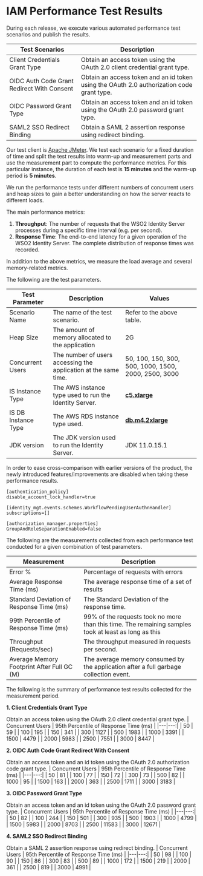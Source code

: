 # IAM Performance Test Results

During each release, we execute various automated performance test scenarios and publish the results.

| Test Scenarios | Description |
| --- | --- |
| Client Credentials Grant Type | Obtain an access token using the OAuth 2.0 client credential grant type. |
| OIDC Auth Code Grant Redirect With Consent | Obtain an access token and an id token using the OAuth 2.0 authorization code grant type. |
| OIDC Password Grant Type | Obtain an access token and an id token using the OAuth 2.0 password grant type. |
| SAML2 SSO Redirect Binding | Obtain a SAML 2 assertion response using redirect binding. |

Our test client is [Apache JMeter](https://jmeter.apache.org/index.html). We test each scenario for a fixed duration of
time and split the test results into warm-up and measurement parts and use the measurement part to compute the
performance metrics. For this particular instance, the duration of each test is **15 minutes** and the warm-up period is **5 minutes**.

We run the performance tests under different numbers of concurrent users and heap sizes to gain a better understanding on how the server reacts to different loads.

The main performance metrics:

1. **Throughput**: The number of requests that the WSO2 Identity Server processes during a specific time interval (e.g. per second).
2. **Response Time**: The end-to-end latency for a given operation of the WSO2 Identity Server. The complete distribution of response times was recorded.

In addition to the above metrics, we measure the load average and several memory-related metrics.

The following are the test parameters.

| Test Parameter | Description | Values |
| --- | --- | --- |
| Scenario Name | The name of the test scenario. | Refer to the above table. |
| Heap Size | The amount of memory allocated to the application | 2G |
| Concurrent Users | The number of users accessing the application at the same time. | 50, 100, 150, 300, 500, 1000, 1500, 2000, 2500, 3000 |
| IS Instance Type | The AWS instance type used to run the Identity Server. | [**c5.xlarge**](https://aws.amazon.com/ec2/instance-types/) |
| IS DB Instance Type | The AWS RDS instance type used. | [**db.m4.2xlarge**](https://aws.amazon.com/rds/instance-types/) |
| JDK version | The JDK version used to run the Identity Server. | JDK 11.0.15.1  |

In order to ease cross-comparison with earlier versions of the product, the newly introduced features/improvements are disabled when taking these performance results.

```
[authentication_policy]
disable_account_lock_handler=true

[identity_mgt.events.schemes.WorkflowPendingUserAuthnHandler]
subscriptions=[]

[authorization_manager.properties]
GroupAndRoleSeparationEnabled=false
```

The following are the measurements collected from each performance test conducted for a given combination of
test parameters.

| Measurement | Description |
| --- | --- |
| Error % | Percentage of requests with errors |
| Average Response Time (ms) | The average response time of a set of results |
| Standard Deviation of Response Time (ms) | The Standard Deviation of the response time. |
| 99th Percentile of Response Time (ms) | 99% of the requests took no more than this time. The remaining samples took at least as long as this |
| Throughput (Requests/sec) | The throughput measured in requests per second. |
| Average Memory Footprint After Full GC (M) | The average memory consumed by the application after a full garbage collection event. |

The following is the summary of performance test results collected for the measurement period.



**1. Client Credentials Grant Type**

Obtain an access token using the OAuth 2.0 client credential grant type.
|  Concurrent Users | 95th Percentile of Response Time (ms) |
|---|---:|
| 50 | 59 |
| 100 | 195 |
| 150 | 341 |
| 300 | 1127 |
| 500 | 1983 |
| 1000 | 3391 |
| 1500 | 4479 |
| 2000 | 5983 |
| 2500 | 7551 |
| 3000 | 8447 |

**2. OIDC Auth Code Grant Redirect With Consent**

Obtain an access token and an id token using the OAuth 2.0 authorization code grant type.
|  Concurrent Users | 95th Percentile of Response Time (ms) |
|---|---:|
| 50 | 81 |
| 100 | 77 |
| 150 | 72 |
| 300 | 73 |
| 500 | 82 |
| 1000 | 95 |
| 1500 | 163 |
| 2000 | 363 |
| 2500 | 1711 |
| 3000 | 3183 |

**3. OIDC Password Grant Type**

Obtain an access token and an id token using the OAuth 2.0 password grant type.
|  Concurrent Users | 95th Percentile of Response Time (ms) |
|---|---:|
| 50 | 82 |
| 100 | 244 |
| 150 | 501 |
| 300 | 935 |
| 500 | 1903 |
| 1000 | 4799 |
| 1500 | 5983 |
| 2000 | 8703 |
| 2500 | 11583 |
| 3000 | 12671 |

**4. SAML2 SSO Redirect Binding**

Obtain a SAML 2 assertion response using redirect binding.
|  Concurrent Users | 95th Percentile of Response Time (ms) |
|---|---:|
| 50 | 98 |
| 100 | 90 |
| 150 | 86 |
| 300 | 83 |
| 500 | 89 |
| 1000 | 172 |
| 1500 | 219 |
| 2000 | 361 |
| 2500 | 819 |
| 3000 | 4991 |
